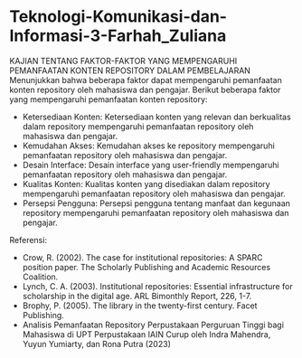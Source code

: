 # Teknologi-Komunikasi-dan-Informasi-3-Farhah_Zuliana
KAJIAN TENTANG FAKTOR-FAKTOR YANG MEMPENGARUHI PEMANFAATAN KONTEN REPOSITORY DALAM PEMBELAJARAN
Menunjukkan bahwa beberapa faktor dapat mempengaruhi pemanfaatan konten repository oleh mahasiswa dan pengajar. Berikut beberapa faktor yang mempengaruhi pemanfaatan konten repository:

- Ketersediaan Konten: Ketersediaan konten yang relevan dan berkualitas dalam repository mempengaruhi pemanfaatan repository oleh mahasiswa dan pengajar.
- Kemudahan Akses: Kemudahan akses ke repository mempengaruhi pemanfaatan repository oleh mahasiswa dan pengajar.
- Desain Interface: Desain interface yang user-friendly mempengaruhi pemanfaatan repository oleh mahasiswa dan pengajar.
- Kualitas Konten: Kualitas konten yang disediakan dalam repository mempengaruhi pemanfaatan repository oleh mahasiswa dan pengajar.
- Persepsi Pengguna: Persepsi pengguna tentang manfaat dan kegunaan repository mempengaruhi pemanfaatan repository oleh mahasiswa dan pengajar.

Referensi:
- Crow, R. (2002). The case for institutional repositories: A SPARC position paper. The Scholarly Publishing and Academic Resources Coalition.
- Lynch, C. A. (2003). Institutional repositories: Essential infrastructure for scholarship in the digital age. ARL Bimonthly Report, 226, 1-7.
- Brophy, P. (2005). The library in the twenty-first century. Facet Publishing.
- Analisis Pemanfaatan Repository Perpustakaan Perguruan Tinggi bagi Mahasiswa di UPT Perpustakaan IAIN Curup oleh Indra Mahendra, Yuyun Yumiarty, dan Rona Putra (2023)
